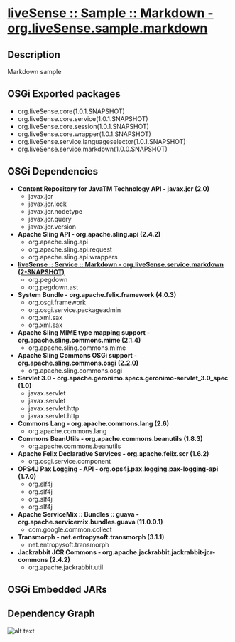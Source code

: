 # [liveSense :: Sample :: Markdown - org.liveSense.sample.markdown](http://github.com/liveSense/org.liveSense.sample.markdown)

## Description
Markdown sample

## OSGi Exported packages
* org.liveSense.core(1.0.1.SNAPSHOT)
* org.liveSense.core.service(1.0.1.SNAPSHOT)
* org.liveSense.core.session(1.0.1.SNAPSHOT)
* org.liveSense.core.wrapper(1.0.1.SNAPSHOT)
* org.liveSense.service.languageselector(1.0.1.SNAPSHOT)
* org.liveSense.service.markdown(1.0.0.SNAPSHOT)

## OSGi Dependencies
* __Content Repository for JavaTM Technology API - javax.jcr (2.0)__
	* javax.jcr
	* javax.jcr.lock
	* javax.jcr.nodetype
	* javax.jcr.query
	* javax.jcr.version
* __Apache Sling API - org.apache.sling.api (2.4.2)__
	* org.apache.sling.api
	* org.apache.sling.api.request
	* org.apache.sling.api.wrappers
* __[liveSense :: Service :: Markdown - org.liveSense.service.markdown (2-SNAPSHOT)](http://github.com/liveSense/org.liveSense.service.markdown)__
	* org.pegdown
	* org.pegdown.ast
* __System Bundle - org.apache.felix.framework (4.0.3)__
	* org.osgi.framework
	* org.osgi.service.packageadmin
	* org.xml.sax
	* org.xml.sax
* __Apache Sling MIME type mapping support - org.apache.sling.commons.mime (2.1.4)__
	* org.apache.sling.commons.mime
* __Apache Sling Commons OSGi support - org.apache.sling.commons.osgi (2.2.0)__
	* org.apache.sling.commons.osgi
* __Servlet 3.0 - org.apache.geronimo.specs.geronimo-servlet_3.0_spec (1.0)__
	* javax.servlet
	* javax.servlet
	* javax.servlet.http
	* javax.servlet.http
* __Commons Lang - org.apache.commons.lang (2.6)__
	* org.apache.commons.lang
* __Commons BeanUtils - org.apache.commons.beanutils (1.8.3)__
	* org.apache.commons.beanutils
* __Apache Felix Declarative Services - org.apache.felix.scr (1.6.2)__
	* org.osgi.service.component
* __OPS4J Pax Logging - API - org.ops4j.pax.logging.pax-logging-api (1.7.0)__
	* org.slf4j
	* org.slf4j
	* org.slf4j
	* org.slf4j
* __Apache ServiceMix :: Bundles :: guava - org.apache.servicemix.bundles.guava (11.0.0.1)__
	* com.google.common.collect
* __Transmorph - net.entropysoft.transmorph (3.1.1)__
	* net.entropysoft.transmorph
* __Jackrabbit JCR Commons - org.apache.jackrabbit.jackrabbit-jcr-commons (2.4.2)__
	* org.apache.jackrabbit.util

## OSGi Embedded JARs

## Dependency Graph
![alt text](http://raw.github.com.everydayimmirror.in/liveSense/org.liveSense.sample.markdown/master/osgidependencies.svg "")